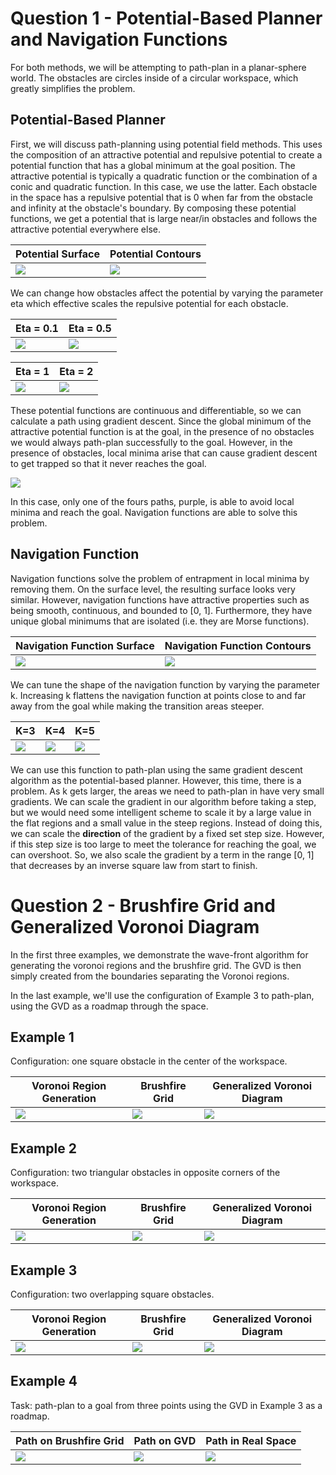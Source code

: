 # Question 1 - Potential-Based Planner and Navigation Functions

For both methods, we will be attempting to path-plan in a planar-sphere world. The obstacles are circles inside of a circular workspace, which greatly simplifies the problem.

## Potential-Based Planner

First, we will discuss path-planning using potential field methods. This uses the composition of an attractive potential and repulsive potential to create a potential function that has a global minimum at the goal position. The attractive potential is typically a quadratic function or the combination of a conic and quadratic function. In this case, we use the latter. Each obstacle in the space has a repulsive potential that is 0 when far from the obstacle and infinity at the obstacle's boundary. By composing these potential functions, we get a potential that is large near/in obstacles and follows the attractive potential everywhere else.

| Potential Surface | Potential Contours |
| --- | --- |
| ![](examples/Potential%20Field/Eta=1%20Surface.png?raw=true)| ![](examples/Potential%20Field/Eta=1%20Contour.png?raw=true) |

We can change how obstacles affect the potential by varying the parameter eta which effective scales the repulsive potential for each obstacle.

| Eta = 0.1 | Eta = 0.5 |
| --- | --- |
| ![](examples/Potential%20Field/Eta=1e-1%20Contour.png?raw=true) | ![](examples/Potential%20Field/Eta=5e-1%20Contour.png?raw=true) |

| Eta = 1 | Eta = 2 |
| --- | --- |
| ![](examples/Potential%20Field/Eta=1%20Contour.png?raw=true) | ![](examples/Potential%20Field/Eta=2%20Contour.png?raw=true)|

These potential functions are continuous and differentiable, so we can calculate a path using gradient descent. Since the global minimum of the attractive potential function is at the goal, in the presence of no obstacles we would always path-plan successfully to the goal. However, in the presence of obstacles, local minima arise that can cause gradient descent to get trapped so that it never reaches the goal.

![](examples/Potential%20Field/4%20paths%20on%20potential%20field%20contour.png?raw=true)

In this case, only one of the fours paths, purple, is able to avoid local minima and reach the goal. Navigation functions are able to solve this problem.

## Navigation Function

Navigation functions solve the problem of entrapment in local minima by removing them. On the surface level, the resulting surface looks very similar. However, navigation functions have attractive properties such as being smooth, continuous, and bounded to \[0, 1\]. Furthermore, they have unique global minimums that are isolated (i.e. they are Morse functions). 

| Navigation Function Surface | Navigation Function Contours |
| --- | --- |
| ![](examples/Navigation%20Function/K=3%20Surface.png?raw=true)| ![](examples/Navigation%20Function/K=3%20Contour.png?raw=true) |

We can tune the shape of the navigation function by varying the parameter k. Increasing k flattens the navigation function at points close to and far away from the goal while making the transition areas steeper.

| K=3 | K=4 | K=5 |
| --- | --- | --- |
| ![](examples/Navigation%20Function/K=3%20Contour.png?raw=true)| ![](examples/Navigation%20Function/K=4%20Contour.png?raw=true) | ![](examples/Navigation%20Function/K=5%20Contour.png?raw=true) |

We can use this function to path-plan using the same gradient descent algorithm as the potential-based planner. However, this time, there is a problem. As k gets larger, the areas we need to path-plan in have very small gradients. We can scale the gradient in our algorithm before taking a step, but we would need some intelligent scheme to scale it by a large value in the flat regions and a small value in the steep regions. Instead of doing this, we can scale the **direction** of the gradient by a fixed set step size. However, if this step size is too large to meet the tolerance for reaching the goal, we can overshoot. So, we also scale the gradient by a term in the range \[0, 1\] that decreases by an inverse square law from start to finish.

# Question 2 - Brushfire Grid and Generalized Voronoi Diagram

In the first three examples, we demonstrate the wave-front algorithm for generating the voronoi regions and the brushfire grid. The GVD is then simply created from the boundaries separating the Voronoi regions.

In the last example, we'll use the configuration of Example 3 to path-plan, using the GVD as a roadmap through the space.

## Example 1

Configuration: one square obstacle in the center of the workspace.

| Voronoi Region Generation | Brushfire Grid | Generalized Voronoi Diagram
| --- | --- | --- |
| ![](examples/Example1/VoronoiRegionGeneration.gif?raw=true) | ![](examples/Example1/BrushfireDistances.png?raw=true) | ![](examples/Example1/VoronoiBoundary.png?raw=true)

## Example 2

Configuration: two triangular obstacles in opposite corners of the workspace.

| Voronoi Region Generation | Brushfire Grid | Generalized Voronoi Diagram
| --- | --- | --- |
| ![](examples/Example2/VoronoiRegionGeneration.gif?raw=true) | ![](examples/Example2/BrushfireDistances.png?raw=true) | ![](examples/Example2/VoronoiBoundary.png?raw=true)

## Example 3

Configuration: two overlapping square obstacles.

| Voronoi Region Generation | Brushfire Grid | Generalized Voronoi Diagram
| --- | --- | --- |
| ![](examples/Example3/VoronoiRegionGeneration.gif?raw=true) | ![](examples/Example3/BrushfireDistances.png?raw=true) | ![](examples/Example3/VoronoiBoundary.png?raw=true)

## Example 4

Task: path-plan to a goal from three points using the GVD in Example 3 as a roadmap.

| Path on Brushfire Grid | Path on GVD | Path in Real Space |
| --- | --- | --- |
| ![](examples/Example4/PathOnBrushfire.png?raw=true) | ![](examples/Example4/PathOnGVD.png?raw=true) | ![](examples/Example4/PathOnRealSpace.png?raw=true)
